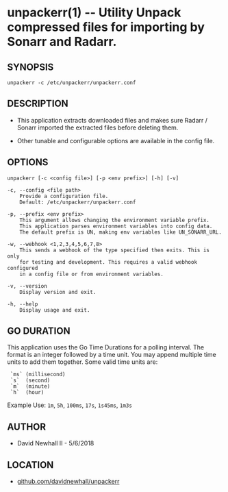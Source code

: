 unpackerr(1) -- Utility Unpack compressed files for importing by Sonarr and Radarr.
===

SYNOPSIS
---

`unpackerr -c /etc/unpackerr/unpackerr.conf`

DESCRIPTION
---
*   This application extracts downloaded files and makes sure
    Radarr / Sonarr imported the extracted files before deleting them.

*   Other tunable and configurable options are available in the config file.

OPTIONS
---
`unpackerr [-c <config file>] [-p <env prefix>] [-h] [-v]`

    -c, --config <file path>
        Provide a configuration file.
        Default: /etc/unpackerr/unpackerr.conf

    -p, --prefix <env prefix>
        This argument allows changing the environment variable prefix.
        This application parses environment variables into config data.
        The default prefix is UN, making env variables like UN_SONARR_URL.

    -w, --webhook <1,2,3,4,5,6,7,8>
        This sends a webhook of the type specified then exits. This is only
        for testing and development. This requires a valid webhook configured
        in a config file or from environment variables.

    -v, --version
        Display version and exit.

    -h, --help
        Display usage and exit.


GO DURATION
---
This application uses the Go Time Durations for a polling interval.
The format is an integer followed by a time unit. You may append
multiple time units to add them together. Some valid time units are:

     `ms` (millisecond)
     `s`  (second)
     `m`  (minute)
     `h`  (hour)

Example Use: `1m`, `5h`, `100ms`, `17s`, `1s45ms`, `1m3s`

AUTHOR
---
*   David Newhall II - 5/6/2018

LOCATION
---
*   [github.com/davidnewhall/unpackerr](https://github.com/davidnewhall/unpackerr)

